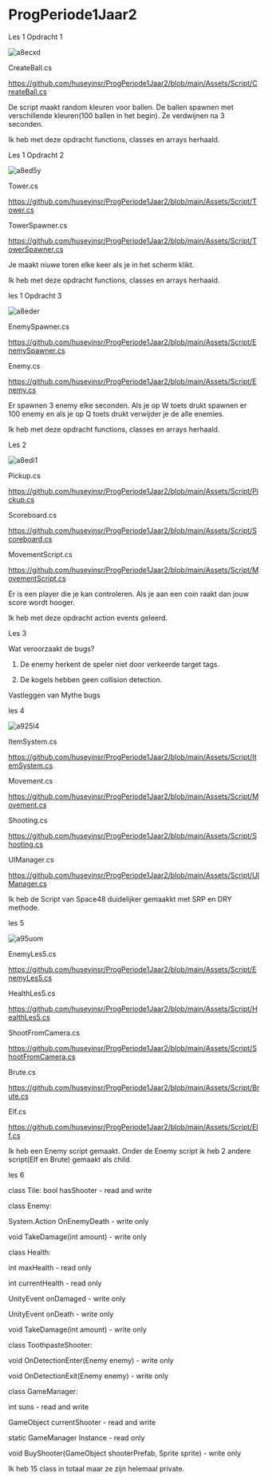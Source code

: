 # ProgPeriode1Jaar2

Les 1 Opdracht 1

![a8ecxd](https://github.com/user-attachments/assets/3b535b6d-5a6b-4ad8-b6d7-ec0679b1aaea)

CreateBall.cs

https://github.com/huseyinsr/ProgPeriode1Jaar2/blob/main/Assets/Script/CreateBall.cs

De script maakt random kleuren voor ballen. De ballen spawnen met verschillende kleuren(100 ballen in het begin). Ze verdwijnen na 3 seconden.

Ik heb met deze opdracht functions, classes en arrays herhaald.

Les 1 Opdracht 2

![a8ed5y](https://github.com/user-attachments/assets/6bfe2d7a-ee0d-47b7-8d38-36569e400222)

Tower.cs

https://github.com/huseyinsr/ProgPeriode1Jaar2/blob/main/Assets/Script/Tower.cs

TowerSpawner.cs

https://github.com/huseyinsr/ProgPeriode1Jaar2/blob/main/Assets/Script/TowerSpawner.cs

Je maakt niuwe toren elke keer als je in het scherm klikt.

Ik heb met deze opdracht functions, classes en arrays herhaald.

les 1 Opdracht 3

![a8eder](https://github.com/user-attachments/assets/35a132cf-e4c9-4551-a736-897de35996f0)

EnemySpawner.cs

https://github.com/huseyinsr/ProgPeriode1Jaar2/blob/main/Assets/Script/EnemySpawner.cs

Enemy.cs

https://github.com/huseyinsr/ProgPeriode1Jaar2/blob/main/Assets/Script/Enemy.cs

Er spawnen 3 enemy elke seconden. Als je op W toets drukt spawnen er 100 enemy en als je op Q toets drukt verwijder je de alle enemies.

Ik heb met deze opdracht functions, classes en arrays herhaald.

Les 2

![a8edi1](https://github.com/user-attachments/assets/6c3ef505-7e56-4f5e-b3e0-89b09fa3506f)

Pickup.cs

https://github.com/huseyinsr/ProgPeriode1Jaar2/blob/main/Assets/Script/Pickup.cs

Scoreboard.cs

https://github.com/huseyinsr/ProgPeriode1Jaar2/blob/main/Assets/Script/Scoreboard.cs

MovementScript.cs

https://github.com/huseyinsr/ProgPeriode1Jaar2/blob/main/Assets/Script/MovementScript.cs

Er is een player die je kan controleren. Als je aan een coin raakt dan jouw score wordt hooger.

Ik heb met deze opdracht action events geleerd.

Les 3

Wat veroorzaakt de bugs?

1. De enemy herkent de speler niet door verkeerde target tags.

2. De kogels hebben geen collision detection.

Vastleggen van Mythe bugs


les 4

![a925l4](https://github.com/user-attachments/assets/a479e1d3-9be6-4b8a-b636-7a3ee7d43c47)

ItemSystem.cs

https://github.com/huseyinsr/ProgPeriode1Jaar2/blob/main/Assets/Script/ItemSystem.cs

Movement.cs

https://github.com/huseyinsr/ProgPeriode1Jaar2/blob/main/Assets/Script/Movement.cs

Shooting.cs

https://github.com/huseyinsr/ProgPeriode1Jaar2/blob/main/Assets/Script/Shooting.cs

UIManager.cs

https://github.com/huseyinsr/ProgPeriode1Jaar2/blob/main/Assets/Script/UIManager.cs

Ik heb de Script van Space48 duidelijker gemaakkt met SRP en DRY methode. 


les 5

![a95uom](https://github.com/user-attachments/assets/a37aca89-9dcb-47ff-bb39-97ae561aefda)

EnemyLes5.cs

https://github.com/huseyinsr/ProgPeriode1Jaar2/blob/main/Assets/Script/EnemyLes5.cs

HealthLes5.cs

https://github.com/huseyinsr/ProgPeriode1Jaar2/blob/main/Assets/Script/HealthLes5.cs

ShootFromCamera.cs

https://github.com/huseyinsr/ProgPeriode1Jaar2/blob/main/Assets/Script/ShootFromCamera.cs

Brute.cs

https://github.com/huseyinsr/ProgPeriode1Jaar2/blob/main/Assets/Script/Brute.cs

Elf.cs

https://github.com/huseyinsr/ProgPeriode1Jaar2/blob/main/Assets/Script/Elf.cs

Ik heb een Enemy script gemaakt. Onder de Enemy script ik heb 2 andere script(Elf en Brute) gemaakt als child.

les 6

class Tile:
bool hasShooter - read and write 


class Enemy:

System.Action OnEnemyDeath - write only 

void TakeDamage(int amount) - write only


class Health:

int maxHealth - read only 

int currentHealth - read only 

UnityEvent onDamaged - write only 

UnityEvent onDeath - write only 

void TakeDamage(int amount) - write only 


class ToothpasteShooter:

void OnDetectionEnter(Enemy enemy) - write only 

void OnDetectionExit(Enemy enemy) - write only 


class GameManager:

int suns - read and write

GameObject currentShooter - read and write 

static GameManager Instance - read only 

void BuyShooter(GameObject shooterPrefab, Sprite sprite) - write only 


Ik heb 15 class in totaal maar ze zijn helemaal private.





